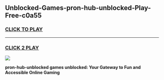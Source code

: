 
## Unblocked-Games-pron-hub-unblocked-Play-Free-c0a55
<h3>
<a href="https://premium76.site?title=pron-hub-unblocked&ref=21A">CLICK TO PLAY</a></h3>
<hr>

<h3>
<a href="https://premium76.site?title=pron-hub-unblocked&ref=21A">CLICK 2 PLAY</a>
  
</h3>

<a href="https://premium76.site?title=pron-hub-unblocked&ref=21A"><img src="https://clearcache.store/games.png"></a>


**pron-hub-unblocked games unblocked: Your Gateway to Fun and Accessible Online Gaming**

